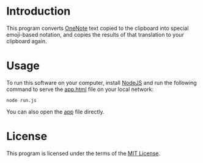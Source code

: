 # Introduction

This program converts [OneNote](https://www.onenote.com/) text copied to the clipboard into special emoji-based notation, and copies the results of that translation to your clipboard again.

# Usage

To run this software on your computer, install [NodeJS](https://nodejs.org/) and run the following command to serve the [app.html](./app.html) file on your local network:

```shell
node run.js
```

You can also open the [app](./app.html) file directly.

# License

This program is licensed under the terms of the [MIT License](./LICENSE.md).
